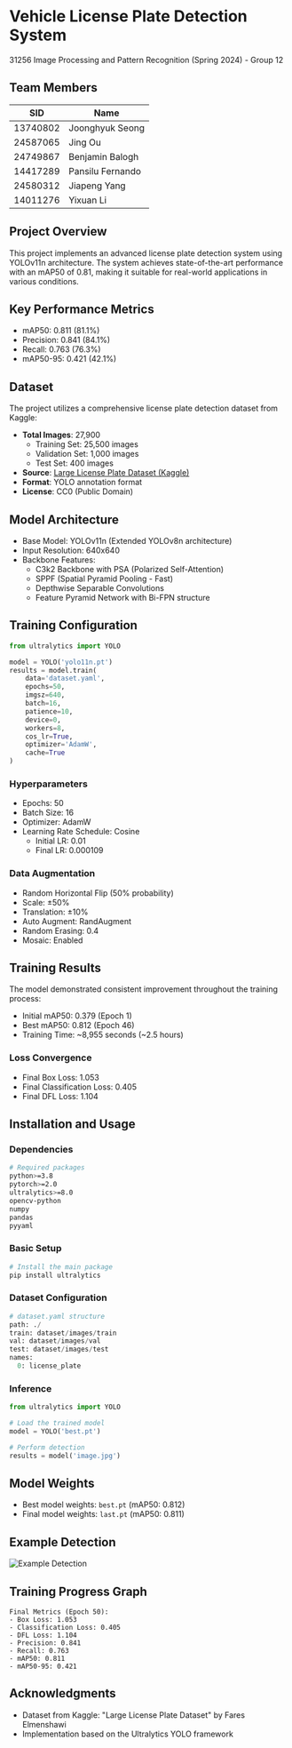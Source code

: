 # Vehicle License Plate Detection System
31256 Image Processing and Pattern Recognition (Spring 2024) - Group 12

## Team Members
| SID      | Name             |
|----------|------------------|
| 13740802 | Joonghyuk Seong  |
| 24587065 | Jing Ou          |
| 24749867 | Benjamin Balogh  |
| 14417289 | Pansilu Fernando |
| 24580312 | Jiapeng Yang     |
| 14011276 | Yixuan Li        |

## Project Overview
This project implements an advanced license plate detection system using YOLOv11n architecture. The system achieves state-of-the-art performance with an mAP50 of 0.81, making it suitable for real-world applications in various conditions.

## Key Performance Metrics
- mAP50: 0.811 (81.1%)
- Precision: 0.841 (84.1%)
- Recall: 0.763 (76.3%)
- mAP50-95: 0.421 (42.1%)

## Dataset
The project utilizes a comprehensive license plate detection dataset from Kaggle:
- **Total Images**: 27,900
  - Training Set: 25,500 images
  - Validation Set: 1,000 images
  - Test Set: 400 images
- **Source**: [Large License Plate Dataset (Kaggle)](https://www.kaggle.com/datasets/fareselmenshawii/large-license-plate-dataset)
- **Format**: YOLO annotation format
- **License**: CC0 (Public Domain)

## Model Architecture
- Base Model: YOLOv11n (Extended YOLOv8n architecture)
- Input Resolution: 640x640
- Backbone Features:
  - C3k2 Backbone with PSA (Polarized Self-Attention)
  - SPPF (Spatial Pyramid Pooling - Fast)
  - Depthwise Separable Convolutions
  - Feature Pyramid Network with Bi-FPN structure

## Training Configuration
```python
from ultralytics import YOLO

model = YOLO('yolo11n.pt')
results = model.train(
    data='dataset.yaml',
    epochs=50,
    imgsz=640,
    batch=16,
    patience=10,
    device=0,
    workers=8,
    cos_lr=True,
    optimizer='AdamW',
    cache=True
)
```

### Hyperparameters
- Epochs: 50
- Batch Size: 16
- Optimizer: AdamW
- Learning Rate Schedule: Cosine
  - Initial LR: 0.01
  - Final LR: 0.000109

### Data Augmentation
- Random Horizontal Flip (50% probability)
- Scale: ±50%
- Translation: ±10%
- Auto Augment: RandAugment
- Random Erasing: 0.4
- Mosaic: Enabled

## Training Results
The model demonstrated consistent improvement throughout the training process:
- Initial mAP50: 0.379 (Epoch 1)
- Best mAP50: 0.812 (Epoch 46)
- Training Time: ~8,955 seconds (~2.5 hours)

### Loss Convergence
- Final Box Loss: 1.053
- Final Classification Loss: 0.405
- Final DFL Loss: 1.104

## Installation and Usage
### Dependencies
```bash
# Required packages
python>=3.8
pytorch>=2.0
ultralytics>=8.0
opencv-python
numpy
pandas
pyyaml
```

### Basic Setup
```bash
# Install the main package
pip install ultralytics
```

### Dataset Configuration
```python
# dataset.yaml structure
path: ./
train: dataset/images/train
val: dataset/images/val
test: dataset/images/test
names:
  0: license_plate
```

### Inference
```python
from ultralytics import YOLO

# Load the trained model
model = YOLO('best.pt')

# Perform detection
results = model('image.jpg')
```

## Model Weights
- Best model weights: `best.pt` (mAP50: 0.812)
- Final model weights: `last.pt` (mAP50: 0.811)

## Example Detection
![Example Detection](https://i.imgur.com/tFn56hE.jpeg)

## Training Progress Graph
```
Final Metrics (Epoch 50):
- Box Loss: 1.053
- Classification Loss: 0.405
- DFL Loss: 1.104
- Precision: 0.841
- Recall: 0.763
- mAP50: 0.811
- mAP50-95: 0.421
```

## Acknowledgments
- Dataset from Kaggle: "Large License Plate Dataset" by Fares Elmenshawi
- Implementation based on the Ultralytics YOLO framework